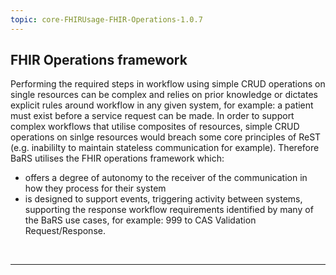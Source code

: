 ```yaml
---
topic: core-FHIRUsage-FHIR-Operations-1.0.7
---
```


## FHIR Operations framework 

Performing the required steps in workflow using simple CRUD operations on single resources can be complex and relies on prior knowledge or dictates explicit rules around workflow in any given system, for example: a patient must exist before a service request can be made. In order to support complex workflows that utilise composites of resources, simple CRUD operations on sinlge resources would breach some core principles of ReST (e.g. inabililty to maintain stateless communication for example). Therefore BaRS utilises the FHIR operations framework which:

- offers a degree of autonomy to the receiver of the communication in how they process for their system
- is designed to support events, triggering activity between systems, supporting the response workflow requirements identified by many of the BaRS use cases, for example:  999 to CAS Validation Request/Response.

<br>
<hr>